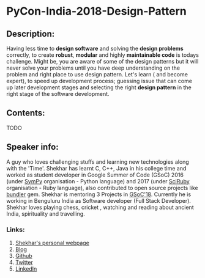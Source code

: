 # PyCon-India-2018-Design-Pattern

## Description:

Having less time to **design software** and solving the **design problems** correctly,  to create **robust**, **modular** and highly **maintainable code** is todays challenge.
Might be, you are aware of some of the design patterns but it will never solve your problems until you have deep understanding on the problem and right place to use design pattern.
Let's learn ( and become expert), to speed up development process; guessing issue that can come up later development stages and selecting the right **design pattern** in the right stage of the software development.

## Contents:

TODO

## Speaker info: 

A guy who loves challenging stuffs and learning new technologies along with the 'Time'. Shekhar has learnt C, C++, Java in his college time and worked as student developer in Google Summer of Code (GSoC) 2016 (under [SymPy][1] organisation - Python language) and 2017 (under [SciRuby][2] organisation - Ruby language), also contributed to open source projects like [bundler][3] gem. Shekhar is mentoring 3 Projects in [GSoC'18][4]. Currently he is working in Benguluru India as Software developer (Full Stack Developer). Shekhar loves playing chess, cricket , watching and reading about ancient India, spirituality and travelling.


  [1]: http://www.sympy.org/en/index.html
  [2]: http://sciruby.com/
  [3]: https://bundler.io/
  [4]: https://summerofcode.withgoogle.com/
  
 ### Links:
 
 1. [Shekhar's personal webpage][1]
 2. [Blog][2]
 3. [Github][3]
 4. [Twitter][4]
 5. [LinkedIn][5]


  [1]: http://s-hacker.info/
  [2]: http://shekharrajak.github.io/
  [3]: https://github.com/Shekharrajak
  [4]: https://twitter.com/Shekharrajak
  [5]: https://in.linkedin.com/in/shekharrajak
